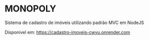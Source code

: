 # MONOPOLY
Sistema de cadastro de imóveis utilizando padrão MVC em NodeJS

Disponivel em: https://cadastro-imoveis-cwyu.onrender.com
